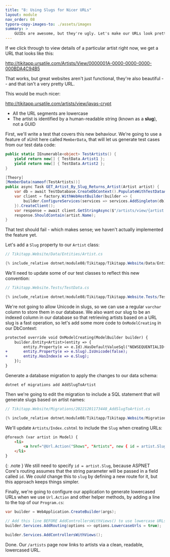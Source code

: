 ```yaml
---
title: "8: Using Slugs for Nicer URLs"
layout: module
nav_order: 08
typora-copy-images-to: ./assets/images
summary: >
    GUIDs are awesome, but they're ugly. Let's make our URLs look prettier by adding URL slugs.
---
```


If we click through to view details of a particular artist right now, we get a URL that looks like this:

http://tikitapp.ursatile.com/Artists/View/0000001A-0000-0000-0000-000BDA4C94B5

That works, but great websites aren't just functional, they're also beautiful -- and that isn't a very pretty URL.

This would be much nicer:

http://tikitapp.ursatile.com/artists/view/javas-crypt

* All the URL segments are lowercase
* The artist is identified by a human-readable string (known as a **slug**), not a GUID

First, we'll write a test that covers this new behaviour. We're going to use a feature of xUnit here called `MemberData`, that will let us generate test cases from our test data code:

```csharp
public static IEnumerable<object> TestArtists() {
	yield return new[] { TestData.Artist1 };
	yield return new[] { TestData.Artist2 };
}

[Theory]
[MemberData(nameof(TestArtists))]
public async Task GET_Artist_By_Slug_Returns_Artist(Artist artist) {
	var db = await TestDatabase.CreateDbContext().PopulateWithTestDataAsync();
	var client = factory.WithWebHostBuilder(builder => {
		builder.ConfigureServices(services => services.AddSingleton(db));
	}).CreateClient();
	var response = await client.GetStringAsync($"/artists/view/{artist.Slug}");
	response.ShouldContain(artist.Name);
}
```

That test should fail - which makes sense; we haven't actually implemented the feature yet.

Let's add a `Slug` property to our `Artist` class:

```csharp
// Tikitapp.Website/Data/Entities/Artist.cs

{% include_relative dotnet/module08/Tikitapp/Tikitapp.Website/Data/Entities/Artist.cs %}
```

We'll need to update some of our test classes to reflect this new convention:

```csharp
// Tikitapp.Website.Tests/TestData.cs

{% include_relative dotnet/module08/Tikitapp/Tikitapp.Website.Tests/TestData.cs %}
```

We're not going to allow Unicode in slugs, so we can use a regular `varchar` column to store them in our database. We also want our slug to be an indexed column in our database so that retrieving artists based on a URL slug is a fast operation, so let's add some more code to `OnModelCreating` in our DbContext:

```diff
protected override void OnModelCreating(ModelBuilder builder) {
	builder.Entity<Artist>(entity => {
		entity.Property(e => e.Id).HasDefaultValueSql("NEWSEQUENTIALID()");
+		entity.Property(e => e.Slug).IsUnicode(false);
+		entity.HasIndex(e => e.Slug);
	});
}
```

Generate a database migration to apply the changes to our data schema:

```
dotnet ef migrations add AddSlugToArtist
```

Then we're going to edit the migration to include a SQL statement that will generate slugs based on artist names:

```csharp 
// Tikitapp.Website/Migrations/20221201173448_AddSlugToArtist.cs

{% include_relative dotnet/module08/Tikitapp/Tikitapp.Website/Migrations/20221201173448_AddSlugToArtist.cs %}
```

We'll update `Artists/Index.cshtml` to include the `Slug` when creating URLs:

```html
@foreach (var artist in Model) {
    <li>
        <a href="@Url.Action("Shows", "Artists", new { id = artist.Slug })">@artist.Name</a>
    </li>
}
```

{: .note }
We still need to specify `id = artist.Slug`, because ASPNET Core's routing assumes that the string parameter will be passed in a field called `id`. We *could* change this to `slug` by defining a new route for it, but this approach keeps things simpler.

Finally, we're going to configure our application to generate lowercased URLs when we use `Url.Action` and other helper methods, by adding a line to the top of our `Program.cs`:

```csharp
var builder = WebApplication.CreateBuilder(args);

// Add this line BEFORE AddControllersWithViews() to use lowercase URLs
builder.Services.AddRouting(options => options.LowercaseUrls = true);

builder.Services.AddControllersWithViews();
```

Done. Our `/artists` page now links to artists via a clean, readable, lowercased URL.



